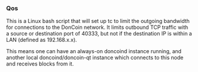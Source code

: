 ### Qos ###

This is a Linux bash script that will set up tc to limit the outgoing bandwidth for connections to the DonCoin network. It limits outbound TCP traffic with a source or destination port of 40333, but not if the destination IP is within a LAN (defined as 192.168.x.x).

This means one can have an always-on doncoind instance running, and another local doncoind/doncoin-qt instance which connects to this node and receives blocks from it.
